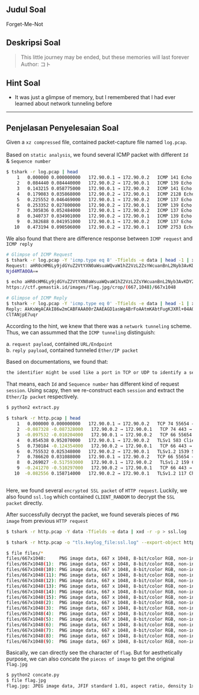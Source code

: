 ## Judul Soal
Forget-Me-Not

## Deskripsi Soal
>This little journey may be ended, but these memories will last forever<br>Author: コト

## Hint Soal
- It was just a glimpse of memory, but I remembered that I had ever learned about network tunneling before

---

## Penjelasan Penyelesaian Soal
Given a `xz compressed` file, contained packet-capture file named `log.pcap`.
<br><br>
Based on `static analysis`, we found several ICMP packet with different `Id` & `Sequence number`

```bash
$ tshark -r log.pcap | head
    1   0.000000 0.000000000   172.90.0.1 → 172.90.0.2   ICMP 141 Echo (ping) request  id=0x0009, seq=48/12288, ttl=64
    2   0.084440 0.084440000   172.90.0.2 → 172.90.0.1   ICMP 139 Echo (ping) reply    id=0x0009, seq=48/12288, ttl=64
    3   0.143215 0.058775000   172.90.0.1 → 172.90.0.2   ICMP 141 Echo (ping) request  id=0x000b, seq=5/1280, ttl=64
    4   0.179083 0.035868000   172.90.0.2 → 172.90.0.1   ICMP 2128 Echo (ping) reply    id=0x000b, seq=5/1280, ttl=64
    5   0.225552 0.046469000   172.90.0.1 → 172.90.0.2   ICMP 137 Echo (ping) request  id=0x0008, seq=109/27904, ttl=64
    6   0.253352 0.027800000   172.90.0.2 → 172.90.0.1   ICMP 139 Echo (ping) reply    id=0x0008, seq=109/27904, ttl=64
    7   0.305836 0.052484000   172.90.0.1 → 172.90.0.2   ICMP 137 Echo (ping) request  id=0x0003, seq=10/2560, ttl=64
    8   0.340737 0.034901000   172.90.0.2 → 172.90.0.1   ICMP 139 Echo (ping) reply    id=0x0003, seq=10/2560, ttl=64
    9   0.382688 0.041951000   172.90.0.1 → 172.90.0.2   ICMP 137 Echo (ping) request  id=0x0002, seq=89/22784, ttl=64
   10   0.473194 0.090506000   172.90.0.2 → 172.90.0.1   ICMP 2753 Echo (ping) reply    id=0x0002, seq=89/22784, ttl=64
```

We also found that there are difference response between `ICMP request` and `ICMP reply`

```bash
# Glimpse of ICMP Request
$ tshark -r log.pcap -Y 'icmp.type eq 8' -Tfields -e data | head -1 | xxd -r -p
Request: aHR0cHM6Ly9jdGYuZ2VtYXN0aWsuaWQvaW1hZ2VzL2ZsYWcuanBnL2Nyb3AvKDY2NywxMDQ4KS82
Njd4MTA0OA==

$ echo aHR0cHM6Ly9jdGYuZ2VtYXN0aWsuaWQvaW1hZ2VzL2ZsYWcuanBnL2Nyb3AvKDY2NywxMDQ4KS82Njd4MTA0OA== | base64 -d
https://ctf.gemastik.id/images/flag.jpg/crop/(667,1048)/667x1048

# Glimpse of ICMP Reply
$ tshark -r log.pcap -Y 'icmp.type eq 0' -Tfields -e data | head -1 | xxd -r -p
Reply: AkKsWgACAkI86w2mCABFAAA00rZAAEAGD1asWgABrFoAAtmKAbtFugKJXRl+04AQBPdY3gAAAQEI
ClTANjpE7uqr
```

According to the hint, we knew that there was a `network tunneling` scheme. Thus, we can assummed that the `ICMP tunneling` distinguish:

a. `request payload`, contained `URL/Endpoint`<br>
b. `reply payload`, contained tunneled `Ether/IP packet`<br>

Based on documentations, we found that:

```markdown
the identifier might be used like a port in TCP or UDP to identify a session, and the sequence number might be incremented on each echo request sent
```

That means, each `Id` and `Sequence number` has different kind of request `session`. Using scapy, then we re-construct each `session` and extract the `Ether/Ip packet` respectively.

```bash
$ python2 extract.py
          
$ tshark -r http.pcap | head
    1   0.000000 0.000000000   172.90.0.1 → 172.90.0.2   TCP 74 55654 → 443 [SYN] Seq=0 Win=64240 Len=0 MSS=1460 SACK_PERM=1 TSval=1421792592 TSecr=0 WS=128
    2  -0.087328 -0.087328000   172.90.0.2 → 172.90.0.1   TCP 74 443 → 55654 [SYN, ACK] Seq=0 Ack=1 Win=65160 Len=0 MSS=1460 SACK_PERM=1 TSval=1156417985 TSecr=1421792592 WS=128
    3  -0.097532 -0.010204000   172.90.0.1 → 172.90.0.2   TCP 66 55654 → 443 [ACK] Seq=1 Ack=1 Win=64256 Len=0 TSval=1421792592 TSecr=1156417985
    4   0.854538 0.952070000   172.90.0.1 → 172.90.0.2   TLSv1 583 Client Hello
    5   0.730184 -0.124354000   172.90.0.2 → 172.90.0.1   TCP 66 443 → 55654 [ACK] Seq=1 Ack=518 Win=64768 Len=0 TSval=1156418000 TSecr=1421792607
    6   0.755532 0.025348000   172.90.0.2 → 172.90.0.1   TLSv1.2 1539 Server Hello, Certificate, Server Key Exchange, Server Hello Done
    7   0.786620 0.031088000   172.90.0.1 → 172.90.0.2   TCP 66 55654 → 443 [ACK] Seq=518 Ack=1474 Win=64128 Len=0 TSval=1421792612 TSecr=1156418005
    8   0.269027 -0.517593000   172.90.0.1 → 172.90.0.2   TLSv1.2 159 Client Key Exchange, Change Cipher Spec, Encrypted Handshake Message
    9  -0.241270 -0.510297000   172.90.0.2 → 172.90.0.1   TCP 66 443 → 55654 [ACK] Seq=1474 Ack=611 Win=64768 Len=0 TSval=1156418007 TSecr=1421792614
   10  -0.082556 0.158714000   172.90.0.2 → 172.90.0.1   TLSv1.2 117 Change Cipher Spec, Encrypted Handshake Message
                    
```

Here, we found several `encrypted SSL packet` of `HTTP request`. Luckily, we also found `ssl.log` which contained `CLIENT_RANDOM` to decrypt the `SSL packet` directly.

After successfully decrypt the packet, we found severals pieces of `PNG image` from previous `HTTP request`

```bash
$ tshark -r http.pcap -Y data -Tfields -e data | xxd -r -p > ssl.log

$ tshark -r http.pcap -o "tls.keylog_file:ssl.log" --export-object http,files

$ file files/*  
files/667x1048:     PNG image data, 667 x 1048, 8-bit/color RGB, non-interlaced
files/667x1048(1):  PNG image data, 667 x 1048, 8-bit/color RGB, non-interlaced
files/667x1048(10): PNG image data, 667 x 1048, 8-bit/color RGB, non-interlaced
files/667x1048(11): PNG image data, 667 x 1048, 8-bit/color RGB, non-interlaced
files/667x1048(12): PNG image data, 667 x 1048, 8-bit/color RGB, non-interlaced
files/667x1048(13): PNG image data, 667 x 1048, 8-bit/color RGB, non-interlaced
files/667x1048(14): PNG image data, 667 x 1048, 8-bit/color RGB, non-interlaced
files/667x1048(15): PNG image data, 667 x 1048, 8-bit/color RGB, non-interlaced
files/667x1048(2):  PNG image data, 667 x 1048, 8-bit/color RGB, non-interlaced
files/667x1048(3):  PNG image data, 667 x 1048, 8-bit/color RGB, non-interlaced
files/667x1048(4):  PNG image data, 667 x 1048, 8-bit/color RGB, non-interlaced
files/667x1048(5):  PNG image data, 667 x 1048, 8-bit/color RGB, non-interlaced
files/667x1048(6):  PNG image data, 667 x 1048, 8-bit/color RGB, non-interlaced
files/667x1048(7):  PNG image data, 667 x 1048, 8-bit/color RGB, non-interlaced
files/667x1048(8):  PNG image data, 667 x 1048, 8-bit/color RGB, non-interlaced
files/667x1048(9):  PNG image data, 667 x 1048, 8-bit/color RGB, non-interlaced

```

Basically, we can directly see the character of `flag`. But for aesthetically purpose, we can also concate the `pieces of image` to get the original `flag.jpg`

```bash
$ python2 concate.py 
$ file flag.jpg 
flag.jpg: JPEG image data, JFIF standard 1.01, aspect ratio, density 1x1, segment length 16, baseline, precision 8, 5336x2096, components 3
```